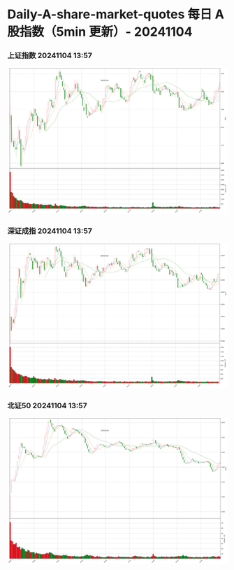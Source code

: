 
# Daily-A-share-market-quotes 每日 A 股指数（5min 更新）- 20241104

### 上证指数 20241104 13:57
![](./fig/2024/11/20241104-sh000001.png)

### 深证成指 20241104 13:57
![](./fig/2024/11/20241104-sz399001.png)

### 北证50 20241104 13:57
![](./fig/2024/11/20241104-bj899050.png)
